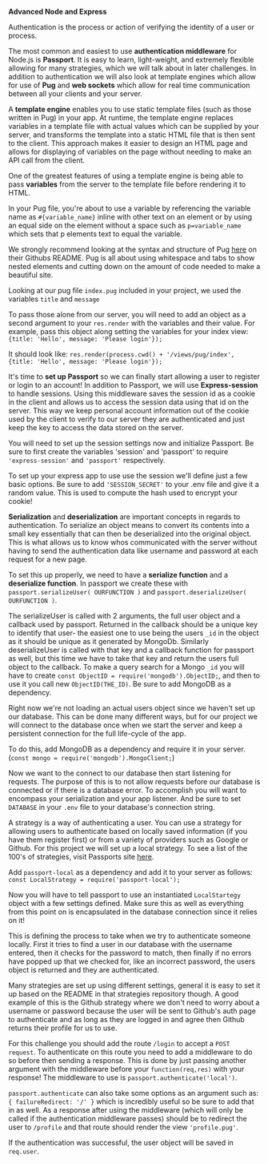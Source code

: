 **Advanced Node and Express**

Authentication is the process or action of verifying the identity of a user or process.

The most common and easiest to use **authentication middleware** for Node.js is **Passport**. It is easy to learn, light-weight, and extremely flexible allowing for many strategies, which we will talk about in later challenges. In addition to authentication we will also look at template engines which allow for use of **Pug** and **web sockets** which allow for real time communication between all your clients and your server.

A **template engine** enables you to use static template files (such as those written in Pug) in your app. At runtime, the template engine replaces variables in a template file with actual values which can be supplied by your server, and transforms the template into a static HTML file that is then sent to the client. This approach makes it easier to design an HTML page and allows for displaying of variables on the page without needing to make an API call from the client.

One of the greatest features of using a template engine is being able to pass **variables** from the server to the template file before rendering it to HTML.

In your Pug file, you're about to use a variable by referencing the variable name as `#{variable_name}` inline with other text on an element or by using an equal side on the element without a space such as `p=variable_name` which sets that p elements text to equal the variable.

We strongly recommend looking at the syntax and structure of Pug [here](https://github.com/pugjs/pug) on their Githubs README. Pug is all about using whitespace and tabs to show nested elements and cutting down on the amount of code needed to make a beautiful site.

Looking at our pug file `index.pug` included in your project, we used the variables `title` and `message`

To pass those alone from our server, you will need to add an object as a second argument to your `res.render` with the variables and their value. For example, pass this object along setting the variables for your index view: `{title: 'Hello', message: 'Please login'});`

It should look like: `res.render(process.cwd() + '/views/pug/index', {title: 'Hello', message: 'Please login'});`

It's time to **set up Passport** so we can finally start allowing a user to register or login to an account! In addition to Passport, we will use **Express-session** to handle sessions. Using this middleware saves the session id as a cookie in the client and allows us to access the session data using that id on the server. This way we keep personal account information out of the cookie used by the client to verify to our server they are authenticated and just keep the key to access the data stored on the server.

You will need to set up the session settings now and initialize Passport. Be sure to first create the variables 'session' and 'passport' to require `'express-session'` and `'passport'` respectively.

To set up your express app to use use the session we'll define just a few basic options. Be sure to add `'SESSION_SECRET'` to your .env file and give it a random value. This is used to compute the hash used to encrypt your cookie!

**Serialization** and **deserialization** are important concepts in regards to authentication. To serialize an object means to convert its contents into a small key essentially that can then be deserialized into the original object. This is what allows us to know whos communicated with the server without having to send the authentication data like username and password at each request for a new page.

To set this up properly, we need to have a **serialize function** and a **deserialize function**. In passport we create these with `passport.serializeUser( OURFUNCTION )` and `passport.deserializeUser( OURFUNCTION )`.

The serializeUser is called with 2 arguments, the full user object and a callback used by passport. Returned in the callback should be a unique key to identify that user- the easiest one to use being the users `_id` in the object as it should be unique as it generated by MongoDb. Similarly deserializeUser is called with that key and a callback function for passport as well, but this time we have to take that key and return the users full object to the callback. To make a query search for a Mongo `_id` you will have to create `const ObjectID = require('mongodb').ObjectID;`, and then to use it you call new `ObjectID(THE_ID)`. Be sure to add MongoDB as a dependency.

Right now we're not loading an actual users object since we haven't set up our database. This can be done many different ways, but for our project we will connect to the database once when we start the server and keep a persistent connection for the full life-cycle of the app.

To do this, add MongoDB as a dependency and require it in your server. (`const mongo = require('mongodb').MongoClient;`)

Now we want to the connect to our database then start listening for requests. The purpose of this is to not allow requests before our database is connected or if there is a database error. To accomplish you will want to encompass your serialization and your app listener. And be sure to set `DATABASE` in your `.env` file to your database's connection string.

A strategy is a way of authenticating a user. You can use a strategy for allowing users to authenticate based on locally saved information (if you have them register first) or from a variety of providers such as Google or Github. For this project we will set up a local strategy. To see a list of the 100's of strategies, visit Passports site [here](http://passportjs.org/).

Add `passport-local` as a dependency and add it to your server as follows: `const LocalStrategy = require('passport-local');`

Now you will have to tell passport to use an instantiated `LocalStartegy` object with a few settings defined. Make sure this as well as everything from this point on is encapsulated in the database connection since it relies on it!

This is defining the process to take when we try to authenticate someone locally. First it tries to find a user in our database with the username entered, then it checks for the password to match, then finally if no errors have popped up that we checked for, like an incorrect password, the users object is returned and they are authenticated.

Many strategies are set up using different settings, general it is easy to set it up based on the README in that strategies repository though. A good example of this is the Github strategy where we don't need to worry about a username or password because the user will be sent to Github's auth page to authenticate and as long as they are logged in and agree then Github returns their profile for us to use.

For this challenge you should add the route `/login` to accept a `POST request`. To authenticate on this route you need to add a middleware to do so before then sending a response. This is done by just passing another argument with the middleware before your `function(req,res)` with your response! The middleware to use is `passport.authenticate('local')`.

`passport.authenticate` can also take some options as an argument such as: `{ failureRedirect: '/' }` which is incredibly useful so be sure to add that in as well. As a response after using the middleware (which will only be called if the authentication middleware passes) should be to redirect the user to `/profile` and that route should render the view `'profile.pug'`.

If the authentication was successful, the user object will be saved in `req.user`.
